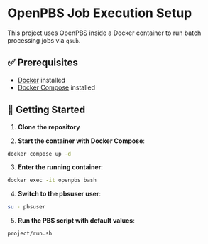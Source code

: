 # OpenPBS Job Execution Setup

This project uses OpenPBS inside a Docker container to run batch processing jobs via `qsub`.

## ✅ Prerequisites

- [Docker](https://docs.docker.com/get-docker/) installed
- [Docker Compose](https://docs.docker.com/compose/install/) installed

## 🚀 Getting Started

1. **Clone the repository**

2. **Start the container with Docker Compose**:

 ```bash
docker compose up -d
 ```

3. **Enter the running container**:

 ```bash
docker exec -it openpbs bash
 ```
4. **Switch to the pbsuser user**:
 ```bash
su - pbsuser
 ```
5. **Run the PBS script with default values**:
 ```bash
project/run.sh
 ```
